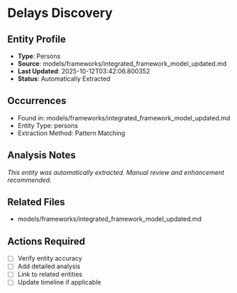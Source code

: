 # Delays Discovery

## Entity Profile
- **Type**: Persons
- **Source**: models/frameworks/integrated_framework_model_updated.md
- **Last Updated**: 2025-10-12T03:42:06.800352
- **Status**: Automatically Extracted

## Occurrences
- Found in: models/frameworks/integrated_framework_model_updated.md
- Entity Type: persons
- Extraction Method: Pattern Matching

## Analysis Notes
*This entity was automatically extracted. Manual review and enhancement recommended.*

## Related Files
- models/frameworks/integrated_framework_model_updated.md

## Actions Required
- [ ] Verify entity accuracy
- [ ] Add detailed analysis
- [ ] Link to related entities
- [ ] Update timeline if applicable
